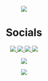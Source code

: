 <p align="center" >  
  <a href="https://github.com/piyushsuthar/github-readme-quotes"> 
    <img  src="https://quotes-github-readme.vercel.app/api?type=horizontal&theme=radical"/>
  </a>
</p>
<h1 align="center">Socials</h1>
<p align="center" >  
  <a href="https://twitter.com/kmg_kaan">
    <img  src="https://img.shields.io/badge/Twitter-1DA1F2?style=for-the-badge&logo=twitter&logoColor=white"/>
  </a>
  <a href="https://www.linkedin.com/in/kaan-mehmet-g%C3%BCrsoy-05312b201/">
    <img  src="https://img.shields.io/badge/LinkedIn-0077B5?style=for-the-badge&logo=linkedin&logoColor=white"/>
  </a>
  <a href="https://open.spotify.com/user/jtgsu65xduo8jm39iimfnd4tv?si=1e750d9ab1da433c">
    <img  src="https://img.shields.io/badge/Spotify-1ED760?&style=for-the-badge&logo=spotify&logoColor=white"/>
  </a>
  <a href="https://steamcommunity.com/id/whoiskmg/">
    <img  src="https://img.shields.io/badge/Steam-000000?style=for-the-badge&logo=steam&logoColor=white"/>
  </a>
</p>
<p align="center" >  
  <a href="https://github.com/anuraghazra/github-readme-stats"> 
    <img  src="https://github-readme-stats.vercel.app/api?username=kaaangursoy&show_icons=true&theme=radical"/>
  </a>
</p>
<p align="center" >  
  <a href="https://github.com/JeffreyCA/spotify-recently-played-readme"> 
    <img  src="https://spotify-recently-played-readme.vercel.app/api?user=jtgsu65xduo8jm39iimfnd4tv&count=1"/>
  </a>
</p>
